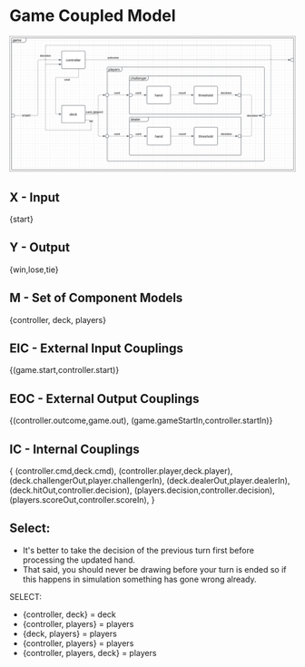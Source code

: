 # Game Coupled Model
![game](game.png)
## X - Input
{start}
## Y - Output
{win,lose,tie}

## M - Set of Component Models
{controller, deck, players}

## EIC - External Input Couplings
{(game.start,controller.start)}

## EOC - External Output Couplings
{(controller.outcome,game.out), (game.gameStartIn,controller.startIn)}

## IC - Internal Couplings
{
 (controller.cmd,deck.cmd),
 (controller.player,deck.player),
 (deck.challengerOut,player.challengerIn),
 (deck.dealerOut,player.dealerIn),
 (deck.hitOut,controller.decision),
 (players.decision,controller.decision),
 (players.scoreOut,controller.scoreIn),
}

## Select:
- It's better to take the decision of the previous turn first before processing the updated hand.
- That said, you should never be drawing before your turn is ended so if this happens in simulation something has gone wrong already.

SELECT: 
- {controller, deck} = deck
- {controller, players} = players
- {deck, players} = players
- {controller, players} = players
- {controller, players, deck} = players

